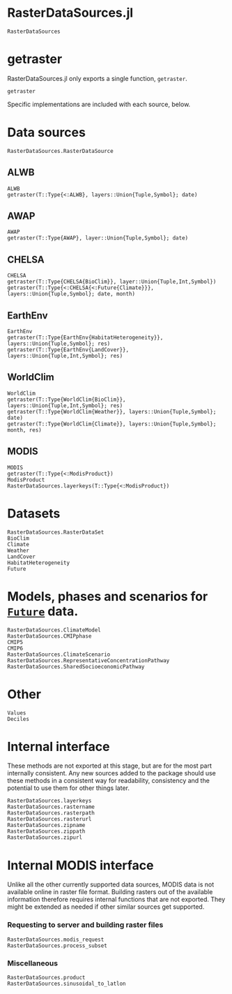 # RasterDataSources.jl

```@docs
RasterDataSources
```

# getraster

RasterDataSources.jl only exports a single function, `getraster`.

```@docs
getraster
```

Specific implementations are included with each source, below.


# Data sources

```@docs
RasterDataSources.RasterDataSource
```

## ALWB

```@docs
ALWB
getraster(T::Type{<:ALWB}, layers::Union{Tuple,Symbol}; date)
```

## AWAP

```@docs
AWAP
getraster(T::Type{AWAP}, layer::Union{Tuple,Symbol}; date)
```

## CHELSA

```@docs
CHELSA
getraster(T::Type{CHELSA{BioClim}}, layer::Union{Tuple,Int,Symbol})
getraster(T::Type{<:CHELSA{<:Future{Climate}}}, layers::Union{Tuple,Symbol}; date, month)
```

## EarthEnv

```@docs
EarthEnv
getraster(T::Type{EarthEnv{HabitatHeterogeneity}}, layers::Union{Tuple,Symbol}; res)
getraster(T::Type{EarthEnv{LandCover}}, layers::Union{Tuple,Int,Symbol}; res)
```

## WorldClim

```@docs
WorldClim
getraster(T::Type{WorldClim{BioClim}}, layers::Union{Tuple,Int,Symbol}; res)
getraster(T::Type{WorldClim{Weather}}, layers::Union{Tuple,Symbol}; date)
getraster(T::Type{WorldClim{Climate}}, layers::Union{Tuple,Symbol}; month, res)
```

## MODIS

```@docs
MODIS
getraster(T::Type{<:ModisProduct})
ModisProduct
RasterDataSources.layerkeys(T::Type{<:ModisProduct})
```

# Datasets

```@docs
RasterDataSources.RasterDataSet
BioClim
Climate
Weather
LandCover
HabitatHeterogeneity
Future
```

# Models, phases and scenarios for [`Future`](@ref) data.

```@docs
RasterDataSources.ClimateModel
RasterDataSources.CMIPphase 
CMIP5
CMIP6
RasterDataSources.ClimateScenario 
RasterDataSources.RepresentativeConcentrationPathway
RasterDataSources.SharedSocioeconomicPathway
```

# Other

```@docs
Values
Deciles
```

# Internal interface

These methods are not exported at this stage, but are for the most part
internally consistent. Any new sources added to the package should use these
methods in a consistent way for readability, consistency and the potential to use
them for other things later.

```@docs
RasterDataSources.layerkeys
RasterDataSources.rastername
RasterDataSources.rasterpath
RasterDataSources.rasterurl
RasterDataSources.zipname
RasterDataSources.zippath
RasterDataSources.zipurl
```

# Internal MODIS interface

Unlike all the other currently supported data sources, MODIS data is not
available online in raster file format. Building rasters out of the
available information therefore requires internal functions that are not
exported. They might be extended as needed if other similar sources get
supported.

### Requesting to server and building raster files

```@docs
RasterDataSources.modis_request
RasterDataSources.process_subset
```

### Miscellaneous

```@docs
RasterDataSources.product
RasterDataSources.sinusoidal_to_latlon
```
